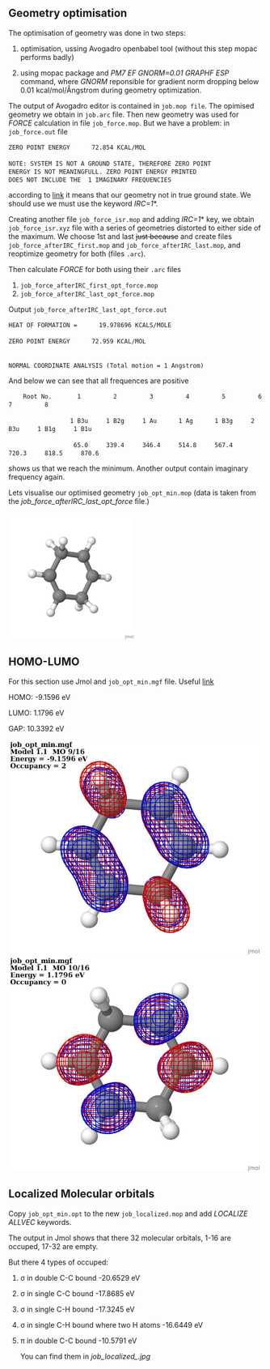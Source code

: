 ## Geometry optimisation
The optimisation of geometry was done in two steps:

1. optimisation, ussing Avogadro openbabel tool (without this step mopac performs badly)

2. using mopac package and *PM7 EF GNORM=0.01 GRAPHF ESP* command, where *GNORM* reponsible for gradient norm dropping below 0.01 kcal/mol/Ångstrom during geometry optimization.

The output of Avogadro editor is contained in ``job.mop file``. The opimised geometry we obtain in ```job.arc``` file.
Then new geometry was used for *FORCE* calculation in file ```job_force.mop```. But we have a problem: in ```job_force.out``` file

```
ZERO POINT ENERGY      72.854 KCAL/MOL

NOTE: SYSTEM IS NOT A GROUND STATE, THEREFORE ZERO POINT
ENERGY IS NOT MEANINGFULL. ZERO POINT ENERGY PRINTED
DOES NOT INCLUDE THE  1 IMAGINARY FREQUENCIES
```

according to [link](https://www.sparkle.pro.br/tutorial/geometry) it means that our geometry not in true ground state. We should use we must use the keyword *IRC=1**.

Creating another file ```job_force_isr.mop``` and adding *IRC=1** key, we obtain ```job_force_isr.xyz``` file with a series of geometries distorted to either side of the maximum. 
We choose 1st and last ~~just because~~ and create files ```job_force_afterIRC_first.mop``` and ```job_force_afterIRC_last.mop```, and reoptimize geometry for both (files ```.arc```). 

Then calculate *FORCE* for both using their ```.arc``` files 
1. ```job_force_afterIRC_first_opt_force.mop```
2.  ```job_force_afterIRC_last_opt_force.mop``` 

 Output ```job_force_afterIRC_last_opt_force.out```

```
HEAT OF FORMATION =      19.978696 KCALS/MOLE

ZERO POINT ENERGY      72.959 KCAL/MOL


NORMAL COORDINATE ANALYSIS (Total motion = 1 Angstrom)
```
And below we can see that all frequences are positive

```
    Root No.       1         2         3         4         5         6         7         8

                 1 B3u     1 B2g     1 Au      1 Ag      1 B3g     2 B3u     1 B1g     1 B1u 

                  65.0     339.4     346.4     514.8     567.4     720.3     818.5     870.6
```

shows us that we reach the minimum. Another output contain imaginary frequency again. 

Lets visualise our optimised geometry ```job_opt_min.mop``` (data is taken from the *job_force_afterIRC_last_opt_force* file.)


<img src="https://raw.githubusercontent.com/Smetankin927/Chemistry/refs/heads/main/first_lab/job_opt_min.jpg" width="250">

## HOMO-LUMO

For this section use Jmol and ``````job_opt_min.mgf`````` file. Useful [link](https://youtu.be/RVSUvm19qPI?si=0ia_mrCdISK7dBuR)

HOMO: -9.1596 eV

LUMO: 1.1796 eV

GAP: 10.3392 eV

<div>
<img src="https://raw.githubusercontent.com/Smetankin927/Chemistry/refs/heads/main/first_lab/HOMO.jpg" width="500">
<img src="https://raw.githubusercontent.com/Smetankin927/Chemistry/refs/heads/main/first_lab/LUMO.jpg" width="500">
</div>

## Localized Molecular orbitals

Copy ```job_opt_min.opt``` to the new ```job_localized.mop``` and add *LOCALIZE ALLVEC* keywords.

The output in Jmol shows that there 32 molecular orbitals, 1-16 are occuped, 17-32 are empty.

But there 4 types of occuped:
1. &sigma;  in double C-C bound  -20.6529 eV
2. &sigma;  in single C-C bound  -17.8685 eV
3. &sigma;  in single C-H bound  -17.3245 eV
4. &sigma;  in single C-H bound where two H atoms  -16.6449 eV
5. &pi;  in double C-C bound  -10.5791 eV

   You can find them in *job_localized_<number>.jpg*



